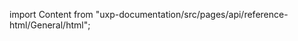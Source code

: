 
import Content from "uxp-documentation/src/pages/api/reference-html/General/html";

<Content query="product=xd"/>
